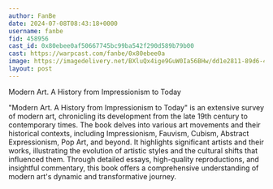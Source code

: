 ```yaml
---
author: FanBe
date: 2024-07-08T08:43:18+0000
username: fanbe
fid: 458956
cast_id: 0x80ebee0af50667745bc99ba542f290d589b79b00
cast: https://warpcast.com/fanbe/0x80ebee0a
image: https://imagedelivery.net/BXluQx4ige9GuW0Ia56BHw/dd1e2811-89d6-4e07-e87e-3218ffd4cc00/original
layout: post
---
```

Modern Art. A History from Impressionism to Today  
  
"Modern Art. A History from Impressionism to Today" is an extensive survey of modern art, chronicling its development from the late 19th century to contemporary times. The book delves into various art movements and their historical contexts, including Impressionism, Fauvism, Cubism, Abstract Expressionism, Pop Art, and beyond. It highlights significant artists and their works, illustrating the evolution of artistic styles and the cultural shifts that influenced them. Through detailed essays, high-quality reproductions, and insightful commentary, this book offers a comprehensive understanding of modern art's dynamic and transformative journey.  

<img src='https://imagedelivery.net/BXluQx4ige9GuW0Ia56BHw/dd1e2811-89d6-4e07-e87e-3218ffd4cc00/original' alt='' referrerpolicy='no-referrer'/>